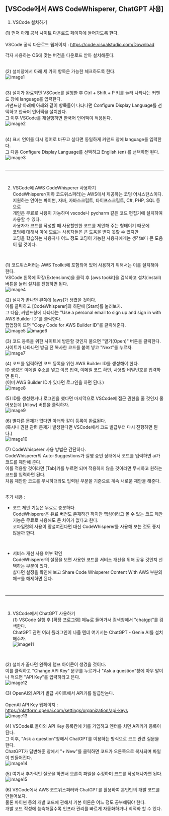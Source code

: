## [VSCode에서 AWS CodeWhisperer, ChatGPT 사용]

1. VSCode 설치하기
     
(1) 먼저 아래 공식 사이트 다운로드 페이지에 들어가도록 한다.   
<br/>
VSCode 공식 다운로드 웹페이지 : https://code.visualstudio.com/Download   

각자 사용하는 OS에 맞는 버전을 다운로드 받아 설치해준다.   
<br/> 
                
(2) 설치창에서 아래 세 가지 항목은 가능한 체크하도록 한다.              
![image1](https://github.com/user-attachments/assets/7ef8af05-39f4-4fe9-b6f1-a92f630882a7)
<br/><br/>
        
(3) 설치가 완료되면 VSCode를 실행한 후 Ctrl + Shift + P 키를 눌러 나타나는 커맨드 창에 language를 입력한다.   
커맨드창 아래에 아래와 같이 항목들이 나타나면 Configure Display Language를 선택하고 한국어 언어팩을 설치한다.      
그 이후 VSCode를 재실행하면 한국어 언어팩이 적용된다.      
![image2](https://github.com/user-attachments/assets/1b6448ca-92fd-42f8-a31d-59c085e94032)
<br/><br/>
                               
(4) 표시 언어를 다시 영어로 바꾸고 싶다면 동일하게 커맨드 창에 language를 입력한다.   
그 다음 Configure Display Language를 선택하고 English (en) 를 선택하면 된다.   
![image3](https://github.com/user-attachments/assets/25afb51b-05ba-4535-be40-bd36f03da20d)
<br/><br/>

---
<br/>

2. VSCode에 AWS CodeWhisperer 사용하기     
CodeWhisperer(이하 코드위스퍼러)는 AWS에서 제공하는 코딩 어시스턴스이다.       
지원하는 언어는 파이썬, 자바, 자바스크립트, 타이프스크립트, C#, PHP, SQL 등으로       
개인은 무료로 사용이 가능하며 vscode나 pycharm 같은 코드 편집기에 설치하여 사용할 수 있다.      
사용자가 코드를 작성할 때 사용할만한 코드를 제안해 주는 형태이기 때문에       
코딩에 대해서 아예 모르는 사용자들은 큰 도움을 받지 못할 수 있지만       
코딩을 학습하는 사용자나 어느 정도 코딩이 가능한 사용자에게는 생각보다 큰 도움이 될 것이다.      
<br/>

(1) 코드위스퍼러는 AWS Toolkit에 포함되어 있어 사용하기 위해서는 이를 설치해야 한다.      
VSCode 왼쪽에 확장(Extensions)을 클릭 후 [aws tookit]을 검색하고 설치(install) 버튼을 눌러 설치를 진행하면 된다.   
![image4](https://github.com/user-attachments/assets/585ccd1f-ec3a-4631-9660-f2cc4469b1f3)
<br/>

(2) 설치가 끝나면 왼쪽에 [aws]가 생겼을 것이다.      
이를 클릭하고 [CodeWhisperer]의 하단에 [Start]를 눌러보자.      
그 다음, 커맨드창에 나타나는 "Use a personal email to sign up and sign in with AWS Builder ID"를 클릭한다.      
팝업창이 뜨면 "Copy Code for AWS Builder ID"를 클릭해준다.      
![image5](https://github.com/user-attachments/assets/d07df50c-92fb-40f8-87d1-dd189824bdcb)
![image6](https://github.com/user-attachments/assets/b75d1b07-5dce-44d6-a3c1-a365a2d0c410)
<br/>

(3) 코드 등록을 위한 사이트에 방문할 것인지 물으면 "열기(Open)" 버튼을 클릭한다.   
사이트가 나타나면 방금 전 복사한 코드를 붙여 넣고 "Next"를 누르자.   
![image7](https://github.com/user-attachments/assets/0e9c8122-ceaf-4714-b3f7-1f6a47450403)
<br/>

(4)  코드를 입력하면 코드 등록을 위한 AWS Builder ID를 생성해야 한다.   
ID 생성은 이메일 주소를 넣고 이름 입력, 이메일 코드 확인, 사용할 비밀번호를 입력하면 된다.   
(이미 AWS Builder ID가 있다면 로그인을 하면 된다.)   
![image8](https://github.com/user-attachments/assets/71ebcc1a-a6ea-4e9d-8031-72e06621168c)
<br/>

(5) ID를 생성했거나 로그인을 했다면 마지막으로 VSCode에 접근 권한을 줄 것인지 물어보는데 [Allow] 버튼을 클릭하자.        
![image9](https://github.com/user-attachments/assets/ddbb6513-8368-4a57-89e6-30903428dcc2)
<br/>

(6) 별다른 문제가 없다면 아래와 같이 등록이 완료된다.   
(혹시나 권한 관련 문제가 발생한다면 VSCode에서 코드 발급부터 다시 진행하면 된다.)   
![image10](https://github.com/user-attachments/assets/c45df823-96f8-44a6-a894-65889a64f07b)
<br/>

(7) CodeWhisperer 사용 방법은 간단하다.   
CodeWhisperer의 Auto-Suggestions가 실행 중인 상태에서 코드를 입력하면 ai가 코드를 제안해 준다.   
이를 적용할 것이라면 [Tab]키를 누르면 되며 적용하지 않을 것이라면 무시하고 원하는 코드를 입력하면 된다.   
처음 제안한 코드를 무시하더라도 입력된 부분을 기준으로 계속 새로운 제안을 해준다.   
<br/>

추가 내용 :     
- 코드 제안 기능은 무료로 충분하다.   
CodeWhisperer은 유료 버전도 존재하긴 하지만 핵심이라고 볼 수 있는 코드 제안 기능은 무료로 사용해도 큰 차이가 없다고 한다.   
코파일럿의 사용이 망설여진다면 대신 CodeWhisperer를 사용해 보는 것도 좋지 않을까 한다.
<br/>

- 서비스 개선 사용 여부 확인   
CodeWhisperer의 설정을 보면 사용한 코드를 서비스 개선을 위해 공유 것인지 선택하는 부분이 있다.   
싫다면 설정을 확인해 보고 Share Code Whisperer Content With AWS 부분의 체크를 해제하면 된다.   
<br/>

---
<br/>

3. VSCode에서 ChatGPT 사용하기   
(1) VSCode 실행 후 [확장 프로그램] 메뉴로 들어가서 검색창에서 "chatgpt"를 검색한다.       
ChatGPT 관련 여러 플러그인이 나올 텐데 여기서는 ChatGPT - Genie AI를 설치해주자.   
![image11](https://github.com/user-attachments/assets/376da129-bc59-411a-8e30-c2b785ac7f2c)
<br/>

(2) 설치가 끝나면 왼쪽에 램프 아이콘이 생겼을 것이다.          
이를 클릭하고 "Change API Key" 문구를 누르거나 "Ask a question"창에 아무 말이나 적으면 "API Key"를 입력하라고 뜬다.      
![image12](https://github.com/user-attachments/assets/9c812523-fdc3-48ff-85b2-26033c89859d)
<br/>
 
(3) OpenAI의 API키 발급 사이트에서 API키를 발급받는다.   
<br/>
OpenAI API Key 웹페이지 : https://platform.openai.com/settings/organization/api-keys   
![image13](https://github.com/user-attachments/assets/dfbc1117-e407-4d1e-8583-79843ee8ef48)
<br/>

(4) VSCode로 돌아와 API Key 등록칸에 키를 기입하고 엔터를 치면 API키가 등록이 된다.   
그 이후, "Ask a question"창에서 ChatGPT를 이용하는 방식으로 코드 관련 질문을 한다.   
ChatGPT가 답변해준 창에서 "+ New"를 클릭하면 코드가 오른쪽으로 복사되며 파일이 만들어진다.   
![image14](https://github.com/user-attachments/assets/045106d3-af9e-4cb8-8686-02749405c98e)
<br/>

(5) 여기서 추가적인 질문을 하면서 오른쪽 파일을 수정하며 코드를 작성해나가면 된다.      
![image15](https://github.com/user-attachments/assets/c904d56b-0a45-4b9f-9320-9729c09ce4ed)
<br/>

(6) VSCode에서 AWS 코드위스퍼러와 ChatGPT를 활용하여 본인만의 개발 코드를 만들어보자.   
물론 파이썬 등의 개발 코드에 관해서 기본 이론은 어느 정도 공부해둬야 한다.   
개발 코드 작성에 능숙해질수록 인프라 관리를 빠르게 자동화하거나 최적화 할 수 있다.   
